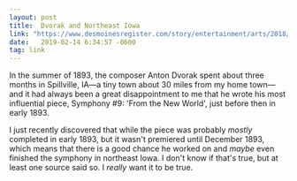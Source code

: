 ```yaml
---
layout: post
title:  Dvorak and Northeast Iowa
link: "https://www.desmoinesregister.com/story/entertainment/arts/2018/06/14/antonin-dvorak-composer-iowa-spillville/694711002/html"
date:   2019-02-14 6:34:57 -0600
tag: link
---
```

In the summer of 1893, the composer Anton Dvorak spent about three months in Spillville, IA—a tiny town about 30 miles from my home town—and it had always been a great disappointment to me that he wrote his most influential piece, Symphony #9: 'From the New World', just before then in early 1893.

I just recently discovered that while the piece was probably *mostly* completed in early 1893, but it wasn't premiered until December 1893, which means that there is a good chance he worked on and *maybe* even finished the symphony in northeast Iowa. I don't know if that's true, but at least one source said so. I *really* want it to be true.